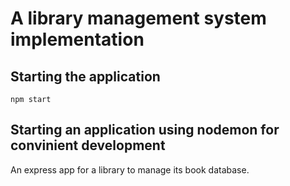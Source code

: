 # A library management system implementation

## Starting the application
`
npm start
`<br/>
## Starting an application using nodemon for convinient development 

An express app for a library to manage its book database.